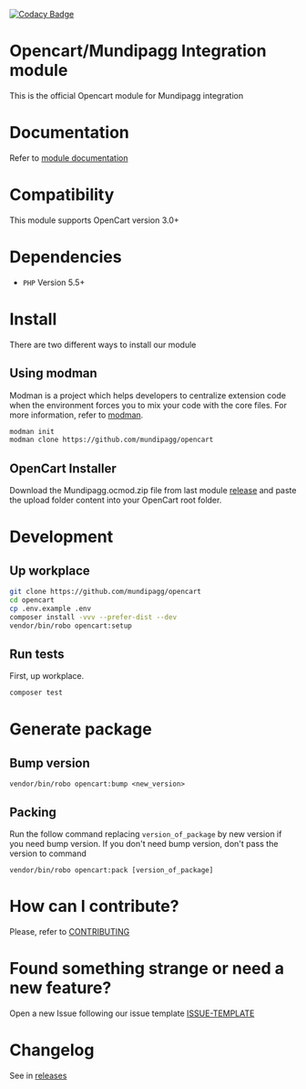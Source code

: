 [![Codacy Badge](https://api.codacy.com/project/badge/Grade/9d08ac419d81479696812fc4baa56c7d)](https://www.codacy.com/app/mundipagg/opencart?utm_source=github.com&amp;utm_medium=referral&amp;utm_content=mundipagg/opencart&amp;utm_campaign=Badge_Grade)
<!-- [![Maintainability](https://api.codeclimate.com/v1/badges/6b6afaf79c86cdf5487e/maintainability)](https://codeclimate.com/github/mundipagg/opencart/maintainability) -->

# Opencart/Mundipagg Integration module
This is the official Opencart module for Mundipagg integration

# Documentation
Refer to [module documentation](https://github.com/mundipagg/opencart/wiki)

# Compatibility
This module supports OpenCart version 3.0+

# Dependencies
* ```PHP``` Version 5.5+

# Install
There are two different ways to install our module

## Using modman
Modman is a project which helps developers to centralize extension code when
the environment forces you to mix your code with the core files. For more
information, refer to [modman](https://github.com/colinmollenhour/modman).

```bash
modman init
modman clone https://github.com/mundipagg/opencart
```

## OpenCart Installer
Download the Mundipagg.ocmod.zip file from last module [release](https://github.com/mundipagg/opencart/releases) and paste the upload folder content into your OpenCart root folder.

# Development

## Up workplace
```bash
git clone https://github.com/mundipagg/opencart
cd opencart
cp .env.example .env
composer install -vvv --prefer-dist --dev
vendor/bin/robo opencart:setup
```
## Run tests
First, up workplace.
```bash
composer test
```
# Generate package

## Bump version

```
vendor/bin/robo opencart:bump <new_version>
```

## Packing

Run the follow command replacing `version_of_package` by new version if you need
bump version. If you don't need bump version, don't pass the version to command

```
vendor/bin/robo opencart:pack [version_of_package]
```

# How can I contribute?
Please, refer to [CONTRIBUTING](CONTRIBUTING.md)

# Found something strange or need a new feature?
Open a new Issue following our issue template [ISSUE-TEMPLATE](ISSUE-TEMPLATE.md)

# Changelog
See in [releases](https://github.com/mundipagg/opencart/releases)

